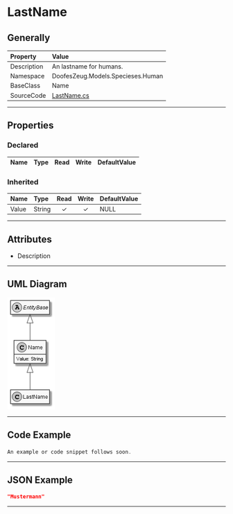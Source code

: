 ﻿# LastName

## Generally

|Property|Value|
|:-|:-|
|Description|An lastname for humans.|
|Namespace|DoofesZeug.Models.Specieses.Human|
|BaseClass|Name|
|SourceCode|[LastName.cs](../../../../DoofesZeug.Library/Src/Models/Specieses/Human/LastName.cs)|

---

## Properties

### Declared

|Name|Type|Read|Write|DefaultValue|
|:---|:---|:--:|:---:|:-----------|

### Inherited

|Name|Type|Read|Write|DefaultValue|
|:---|:---|:--:|:---:|:-----------|
|Value|String|&#x2713;|&#x2713;|NULL|

---

## Attributes

- Description

---

## UML Diagram

![LastName.png](./LastName.png "LastName")

---

## Code Example

```cs
An example or code snippet follows soon.
```

---

## JSON Example

```json
"Mustermann"
```

---

